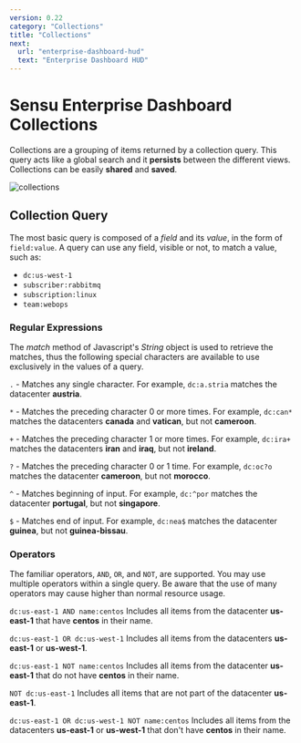 ```yaml
---
version: 0.22
category: "Collections"
title: "Collections"
next:
  url: "enterprise-dashboard-hud"
  text: "Enterprise Dashboard HUD"
---
```


# Sensu Enterprise Dashboard Collections

Collections are a grouping of items returned by a collection query. This query
acts like a global search and it **persists** between the different views.
Collections can be easily **shared** and **saved**.

![collections](img/enterprise-dashboard-collections.png)

## Collection Query

The most basic query is composed of a *field* and its *value*, in the form of
`field:value`. A query can use any field, visible or not, to match a value, such
as:

- `dc:us-west-1`
- `subscriber:rabbitmq`
- `subscription:linux`
- `team:webops`

### Regular Expressions

The *match* method of Javascript's *String* object is used to retrieve the
matches, thus the following special characters are available to use exclusively
in the values of a query.

`.` - Matches any single character.
For example, `dc:a.stria` matches the datacenter **austria**.

`*` - Matches the preceding character 0 or more times.
For example, `dc:can*` matches the datacenters **canada** and **vatican**, but
not **cameroon**.

`+` - Matches the preceding character 1 or more times.
For example, `dc:ira+` matches the datacenters **iran** and **iraq**, but not
**ireland**.

`?` - Matches the preceding character 0 or 1 time.
For example, `dc:oc?o` matches the datacenter **cameroon**, but not **morocco**.

`^` - Matches beginning of input.
For example, `dc:^por` matches the datacenter **portugal**, but not
**singapore**.

`$` - Matches end of input.
For example, `dc:nea$` matches the datacenter **guinea**, but not
**guinea-bissau**.


### Operators

The familiar operators, `AND`, `OR`, and `NOT`, are supported. You may use
multiple operators within a single query. Be aware that the use of many
operators may cause higher than normal resource usage.

`dc:us-east-1 AND name:centos`
Includes all items from the datacenter **us-east-1** that have **centos** in
their name.

`dc:us-east-1 OR dc:us-west-1`
Includes all items from the datacenters **us-east-1** or **us-west-1**.

`dc:us-east-1 NOT name:centos`
Includes all items from the datacenter **us-east-1** that do not have **centos**
in their name.

`NOT dc:us-east-1`
Includes all items that are not part of the datacenter **us-east-1**.

`dc:us-east-1 OR dc:us-west-1 NOT name:centos`
Includes all items from the datacenters **us-east-1** or **us-west-1** that
don't have **centos** in their name.
